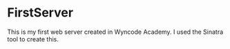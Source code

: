 # FirstServer
This is my first web server created in Wyncode Academy.
I used the Sinatra tool to create this.

